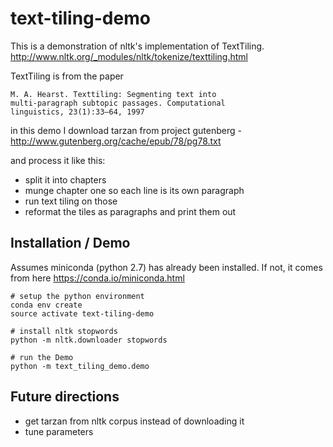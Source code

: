 # text-tiling-demo

This is a demonstration of nltk's implementation of TextTiling.   http://www.nltk.org/_modules/nltk/tokenize/texttiling.html

TextTiling is from the paper

```
M. A. Hearst. Texttiling: Segmenting text into
multi-paragraph subtopic passages. Computational
linguistics, 23(1):33–64, 1997
```

in this demo I download tarzan from project gutenberg - http://www.gutenberg.org/cache/epub/78/pg78.txt

and process it like this:

- split it into chapters
- munge chapter one so each line is its own paragraph
- run text tiling on those
- reformat the tiles as paragraphs and print them out

## Installation / Demo

Assumes miniconda (python 2.7) has already been installed.  If not, it comes from here https://conda.io/miniconda.html

```
# setup the python environment
conda env create
source activate text-tiling-demo

# install nltk stopwords
python -m nltk.downloader stopwords

# run the Demo
python -m text_tiling_demo.demo
```

## Future directions
- get tarzan from nltk corpus instead of downloading it
- tune parameters
